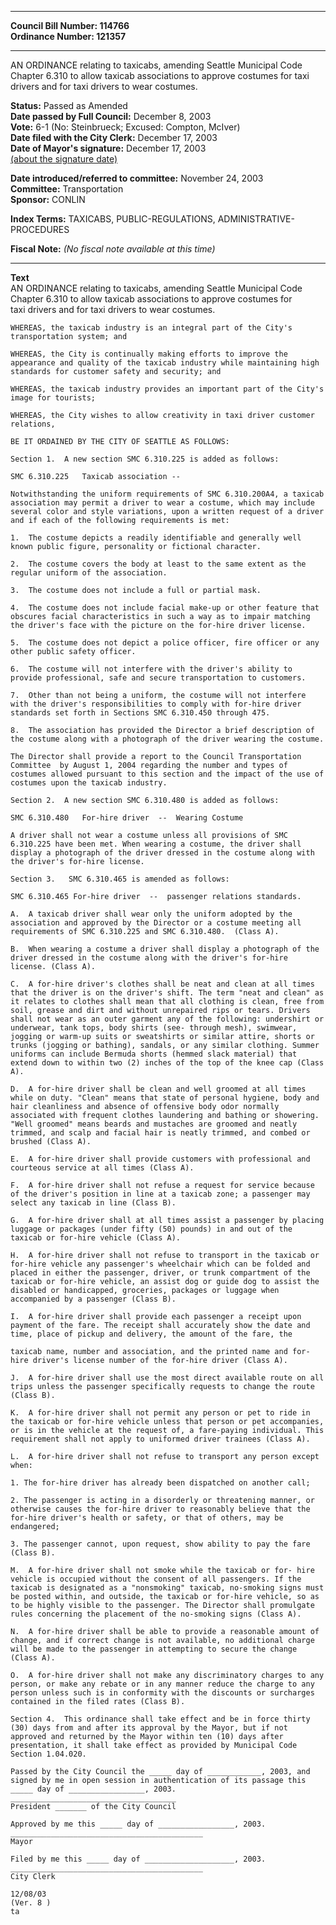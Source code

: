 * * * * *  
  
**Council Bill Number: [](#h0)[](#h2)114766**   
**Ordinance Number: 121357**  
  
* * * * *  
  
AN ORDINANCE relating to taxicabs, amending Seattle Municipal Code Chapter 6.310 to allow taxicab associations to approve costumes for taxi drivers and for taxi drivers to wear costumes.  
  
**Status:** Passed as Amended   
**Date passed by Full Council:** December 8, 2003   
**Vote:** 6-1 (No: Steinbrueck; Excused: Compton, McIver)   
**Date filed with the City Clerk:** December 17, 2003   
**Date of Mayor's signature:** December 17, 2003   
[(about the signature date)](/~public/approvaldate.htm)   
  
  
**Date introduced/referred to committee:** November 24, 2003   
**Committee:** Transportation   
**Sponsor:** CONLIN   
  
**Index Terms:** TAXICABS, PUBLIC-REGULATIONS, ADMINISTRATIVE-PROCEDURES  
  
**Fiscal Note:** *(No fiscal note available at this time)*  
  
* * * * *  
  
**Text**  
    AN ORDINANCE relating to taxicabs, amending Seattle Municipal Code  
    Chapter 6.310 to allow taxicab associations to approve costumes for  
    taxi drivers and for taxi drivers to wear costumes.  
  
    WHEREAS, the taxicab industry is an integral part of the City's  
    transportation system; and  
  
    WHEREAS, the City is continually making efforts to improve the  
    appearance and quality of the taxicab industry while maintaining high  
    standards for customer safety and security; and  
  
    WHEREAS, the taxicab industry provides an important part of the City's  
    image for tourists;  
  
    WHEREAS, the City wishes to allow creativity in taxi driver customer  
    relations,  
  
    BE IT ORDAINED BY THE CITY OF SEATTLE AS FOLLOWS:  
  
    Section 1.  A new section SMC 6.310.225 is added as follows:  
  
    SMC 6.310.225   Taxicab association --  
  
    Notwithstanding the uniform requirements of SMC 6.310.200A4, a taxicab  
    association may permit a driver to wear a costume, which may include  
    several color and style variations, upon a written request of a driver  
    and if each of the following requirements is met:  
  
    1.  The costume depicts a readily identifiable and generally well  
    known public figure, personality or fictional character.  
  
    2.  The costume covers the body at least to the same extent as the  
    regular uniform of the association.  
  
    3.  The costume does not include a full or partial mask.  
  
    4.  The costume does not include facial make-up or other feature that  
    obscures facial characteristics in such a way as to impair matching  
    the driver's face with the picture on the for-hire driver license.  
  
    5.  The costume does not depict a police officer, fire officer or any  
    other public safety officer.  
  
    6.  The costume will not interfere with the driver's ability to  
    provide professional, safe and secure transportation to customers.  
  
    7.  Other than not being a uniform, the costume will not interfere  
    with the driver's responsibilities to comply with for-hire driver  
    standards set forth in Sections SMC 6.310.450 through 475.  
  
    8.  The association has provided the Director a brief description of  
    the costume along with a photograph of the driver wearing the costume.  
  
    The Director shall provide a report to the Council Transportation  
    Committee  by August 1, 2004 regarding the number and types of  
    costumes allowed pursuant to this section and the impact of the use of  
    costumes upon the taxicab industry.  
  
    Section 2.  A new section SMC 6.310.480 is added as follows:  
  
    SMC 6.310.480   For-hire driver  --  Wearing Costume  
  
    A driver shall not wear a costume unless all provisions of SMC  
    6.310.225 have been met. When wearing a costume, the driver shall  
    display a photograph of the driver dressed in the costume along with  
    the driver's for-hire license.  
  
    Section 3.   SMC 6.310.465 is amended as follows:  
  
    SMC 6.310.465 For-hire driver  --  passenger relations standards.  
  
    A.  A taxicab driver shall wear only the uniform adopted by the  
    association and approved by the Director or a costume meeting all  
    requirements of SMC 6.310.225 and SMC 6.310.480.  (Class A).  
  
    B.  When wearing a costume a driver shall display a photograph of the  
    driver dressed in the costume along with the driver's for-hire  
    license. (Class A).  
  
    C.  A for-hire driver's clothes shall be neat and clean at all times  
    that the driver is on the driver's shift. The term "neat and clean" as  
    it relates to clothes shall mean that all clothing is clean, free from  
    soil, grease and dirt and without unrepaired rips or tears. Drivers  
    shall not wear as an outer garment any of the following: undershirt or  
    underwear, tank tops, body shirts (see- through mesh), swimwear,  
    jogging or warm-up suits or sweatshirts or similar attire, shorts or  
    trunks (jogging or bathing), sandals, or any similar clothing. Summer  
    uniforms can include Bermuda shorts (hemmed slack material) that  
    extend down to within two (2) inches of the top of the knee cap (Class  
    A).  
  
    D.  A for-hire driver shall be clean and well groomed at all times  
    while on duty. "Clean" means that state of personal hygiene, body and  
    hair cleanliness and absence of offensive body odor normally  
    associated with frequent clothes laundering and bathing or showering.  
    "Well groomed" means beards and mustaches are groomed and neatly  
    trimmed, and scalp and facial hair is neatly trimmed, and combed or  
    brushed (Class A).  
  
    E.  A for-hire driver shall provide customers with professional and  
    courteous service at all times (Class A).  
  
    F.  A for-hire driver shall not refuse a request for service because  
    of the driver's position in line at a taxicab zone; a passenger may  
    select any taxicab in line (Class B).  
  
    G.  A for-hire driver shall at all times assist a passenger by placing  
    luggage or packages (under fifty (50) pounds) in and out of the  
    taxicab or for-hire vehicle (Class A).  
  
    H.  A for-hire driver shall not refuse to transport in the taxicab or  
    for-hire vehicle any passenger's wheelchair which can be folded and  
    placed in either the passenger, driver, or trunk compartment of the  
    taxicab or for-hire vehicle, an assist dog or guide dog to assist the  
    disabled or handicapped, groceries, packages or luggage when  
    accompanied by a passenger (Class B).  
  
    I.  A for-hire driver shall provide each passenger a receipt upon  
    payment of the fare. The receipt shall accurately show the date and  
    time, place of pickup and delivery, the amount of the fare, the  
  
    taxicab name, number and association, and the printed name and for-  
    hire driver's license number of the for-hire driver (Class A).  
  
    J.  A for-hire driver shall use the most direct available route on all  
    trips unless the passenger specifically requests to change the route  
    (Class B).  
  
    K.  A for-hire driver shall not permit any person or pet to ride in  
    the taxicab or for-hire vehicle unless that person or pet accompanies,  
    or is in the vehicle at the request of, a fare-paying individual. This  
    requirement shall not apply to uniformed driver trainees (Class A).  
  
    L.  A for-hire driver shall not refuse to transport any person except  
    when:  
  
    1. The for-hire driver has already been dispatched on another call;  
  
    2. The passenger is acting in a disorderly or threatening manner, or  
    otherwise causes the for-hire driver to reasonably believe that the  
    for-hire driver's health or safety, or that of others, may be  
    endangered;  
  
    3. The passenger cannot, upon request, show ability to pay the fare  
    (Class B).  
  
    M.  A for-hire driver shall not smoke while the taxicab or for- hire  
    vehicle is occupied without the consent of all passengers. If the  
    taxicab is designated as a "nonsmoking" taxicab, no-smoking signs must  
    be posted within, and outside, the taxicab or for-hire vehicle, so as  
    to be highly visible to the passenger. The Director shall promulgate  
    rules concerning the placement of the no-smoking signs (Class A).  
  
    N.  A for-hire driver shall be able to provide a reasonable amount of  
    change, and if correct change is not available, no additional charge  
    will be made to the passenger in attempting to secure the change  
    (Class A).  
  
    O.  A for-hire driver shall not make any discriminatory charges to any  
    person, or make any rebate or in any manner reduce the charge to any  
    person unless such is in conformity with the discounts or surcharges  
    contained in the filed rates (Class B).  
  
    Section 4.  This ordinance shall take effect and be in force thirty  
    (30) days from and after its approval by the Mayor, but if not  
    approved and returned by the Mayor within ten (10) days after  
    presentation, it shall take effect as provided by Municipal Code  
    Section 1.04.020.  
  
    Passed by the City Council the _____ day of ____________, 2003, and  
    signed by me in open session in authentication of its passage this  
    _____ day of _________________, 2003.  
    _____________________________________  
    President _______ of the City Council  
  
    Approved by me this _____ day of _________________, 2003.  
    ___________________________________________  
    Mayor  
  
    Filed by me this _____ day of ____________________, 2003.  
    ___________________________________________  
    City Clerk  
  
    12/08/03  
    (Ver. 8 )  
    ta  
